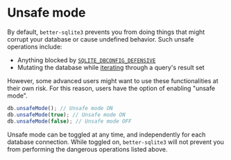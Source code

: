 # Unsafe mode

By default, `better-sqlite3` prevents you from doing things that might corrupt your database or cause undefined behavior. Such unsafe operations include:

- Anything blocked by [`SQLITE_DBCONFIG_DEFENSIVE`](https://www.sqlite.org/c3ref/c_dbconfig_defensive.html#sqlitedbconfigdefensive)
- Mutating the database while [iterating](https://github.com/JoshuaWise/better-sqlite3/blob/master/docs/api.md#iteratebindparameters---iterator) through a query's result set

However, some advanced users might want to use these functionalities at their own risk. For this reason, users have the option of enabling "unsafe mode".

```js
db.unsafeMode(); // Unsafe mode ON
db.unsafeMode(true); // Unsafe mode ON
db.unsafeMode(false); // Unsafe mode OFF
```

Unsafe mode can be toggled at any time, and independently for each database connection. While toggled on, `better-sqlite3` will not prevent you from performing the dangerous operations listed above.
